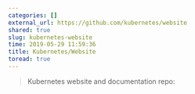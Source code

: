 ```yaml
---
categories: []
external_url: https://github.com/kubernetes/website
shared: true
slug: kubernetes-website
time: 2019-05-29 11:59:36
title: Kubernetes/Website
toread: true
---
```


> Kubernetes website and documentation repo: